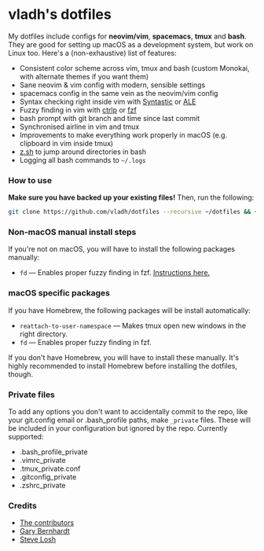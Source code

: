 # vladh's dotfiles

My dotfiles include configs for **neovim/vim**, **spacemacs**, **tmux** and **bash**. They are good for setting up macOS as a development system, but work on Linux too. Here's a (non-exhaustive) list of features:

* Consistent color scheme across vim, tmux and bash (custom Monokai, with alternate themes if you want them)
* Sane neovim & vim config with modern, sensible settings
* spacemacs config in the same vein as the neovim/vim config
* Syntax checking right inside vim with [Syntastic](https://github.com/scrooloose/syntastic) or [ALE](https://github.com/w0rp/ale)
* Fuzzy finding in vim with [ctrlp](https://github.com/kien/ctrlp.vim) or [fzf](https://github.com/junegunn/fzf)
* bash prompt with git branch and time since last commit
* Synchronised airline in vim and tmux
* Improvements to make everything work properly in macOS (e.g. clipboard in vim inside tmux)
* [z.sh](https://github.com/rupa/z) to jump around directories in bash
* Logging all bash commands to `~/.logs`

### How to use

**Make sure you have backed up your existing files!** Then, run the following:

```bash
git clone https://github.com/vladh/dotfiles --recursive ~/dotfiles && ~/dotfiles/.install.sh
```

### Non-macOS manual install steps

If you're not on macOS, you will have to install the following packages manually:

* `fd` — Enables proper fuzzy finding in fzf. [Instructions here.](https://github.com/junegunn/fzf)

### macOS specific packages

If you have Homebrew, the following packages will be install automatically:

* `reattach-to-user-namespace` — Makes tmux open new windows in the right directory.
* `fd` — Enables proper fuzzy finding in fzf.

If you don't have Homebrew, you will have to install these manually. It's highly recommended to install Homebrew before installing the dotfiles, though.

### Private files

To add any options you don't want to accidentally commit to the repo, like your git.config email or .bash\_profile paths, make `_private` files. These will be included in your configuration but ignored by the repo. Currently supported:

* .bash_profile_private
* .vimrc_private
* .tmux_private.conf
* .gitconfig_private
* .zshrc_private

### Credits

* [The contributors](https://github.com/vladh/dotfiles/graphs/contributors)
* [Gary Bernhardt](https://github.com/garybernhardt)
* [Steve Losh](http://stevelosh.com/)
